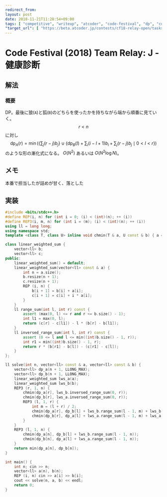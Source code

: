 ```yaml
---
redirect_from:
layout: post
date: 2018-11-21T11:28:54+09:00
tags: [ "competitive", "writeup", "atcoder", "code-festival", "dp", "cumulative-sum" ]
"target_url": [ "https://beta.atcoder.jp/contests/cf18-relay-open/tasks/relay2018_j" ]
---
```


# Code Festival (2018) Team Relay: J - 健康診断

## 解法

### 概要

DP。最後に狼(`A`)と狐(`B`)のどちらを使ったかを持ちながら端から順番に見ていく。
$$r \lt n$$ に対し $$\mathrm{dp} _ A (r) = \min \left( \left\{ \sum_j (r - j) b_j \right\} \cup \left\{ \mathrm{dp} _ B (l) + \sum_i (i - l + 1) b_i + \sum_j (r - j) b_j \mid 0 < l < r \right\} \right)$$ のような形の漸化式になる。
$O(N^2)$ あるいは $O(N^2 \log N)$。

## メモ

本番で担当したが詰めが甘く、落とした

## 実装

``` c++
#include <bits/stdc++.h>
#define REP(i, n) for (int i = 0; (i) < (int)(n); ++ (i))
#define REP3(i, m, n) for (int i = (m); (i) < (int)(n); ++ (i))
using ll = long long;
using namespace std;
template <class T, class U> inline void chmin(T & a, U const & b) { a = min<T>(a, b); }

class linear_weighted_sum {
    vector<ll> b;
    vector<ll> c;
public:
    linear_weighted_sum() = default;
    linear_weighted_sum(vector<ll> const & a) {
        int n = a.size();
        b.resize(n + 1);
        c.resize(n + 1);
        REP (i, n) {
            b[i + 1] = b[i] + a[i];
            c[i + 1] = c[i] + i * a[i];
        }
    }
    ll range_sum(int l, int r) const {
        assert (max(0, l) <= r and r <= b.size() - 1);
        int l1 = max(0, l);
        return (c[r] - c[l1]) - l * (b[r] - b[l1]);
    }
    ll inversed_range_sum(int l, int r) const {
        assert (0 <= l and l <= min((int)b.size() - 1, r));
        int r1 = min((int)b.size() - 1, r);
        return r * (b[r1] - b[l]) - (c[r1] - c[l]);
    }
};

ll solve(int n, vector<ll> const & a, vector<ll> const & b) {
    vector<ll> dp_a(n + 1, LLONG_MAX);
    vector<ll> dp_b(n + 1, LLONG_MAX);
    linear_weighted_sum lws_a(a);
    linear_weighted_sum lws_b(b);
    REP3 (r, 1, n) {
        chmin(dp_a[r], lws_b.inversed_range_sum(0, r));
        chmin(dp_b[r], lws_a.inversed_range_sum(0, r));
        REP3 (l, 1, r) {
            int m = (l + r) / 2;
            chmin(dp_a[r], dp_b[l] + lws_b.range_sum(l - 1, m) + lws_b.inversed_range_sum(m, r));
            chmin(dp_b[r], dp_a[l] + lws_a.range_sum(l - 1, m) + lws_a.inversed_range_sum(m, r));
        }
    }
    REP3 (l, 1, n) {
        chmin(dp_a[n], dp_b[l] + lws_b.range_sum(l - 1, n));
        chmin(dp_b[n], dp_a[l] + lws_a.range_sum(l - 1, n));
    }
    return min(dp_a[n], dp_b[n]);
}

int main() {
    int n; cin >> n;
    vector<ll> a(n), b(n);
    REP (i, n) cin >> a[i] >> b[i];
    cout << solve(n, a, b) << endl;
    return 0;
}
```
